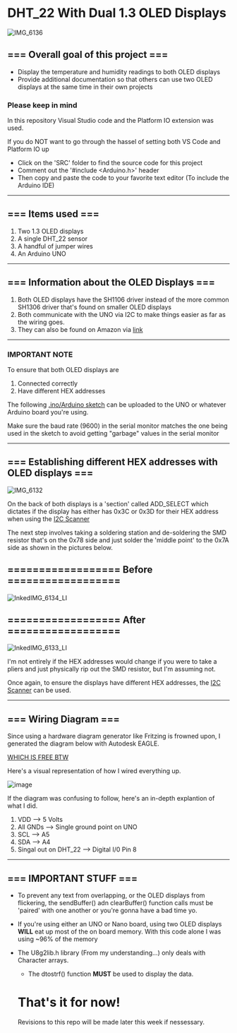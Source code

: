 # DHT_22 With Dual 1.3 OLED Displays

![IMG_6136](https://user-images.githubusercontent.com/39348633/90320318-cf103d80-df05-11ea-9c90-ea1f69b4785b.jpeg)


## __=== Overall goal of this project ===__
* Display the temperature and humidity readings to both OLED displays
* Provide additional documentation so that others can use two OLED displays at the same time in their own projects

### Please keep in mind

In this repository Visual Studio code and the Platform IO extension was used.

If you do NOT want to go through the hassel of setting both VS Code and Platform IO up 
* Click on the 'SRC' folder to find the source code for this project
* Comment out the '#include <Arduino.h>' header
* Then copy and paste the code to your favorite text editor (To include the Arduino IDE)

---


## __=== Items used ===__
1. Two 1.3 OLED displays
2. A single DHT_22 sensor
3. A handful of jumper wires
4. An Arduino UNO


---


## __=== Information about the OLED Displays ===__

 1. Both OLED displays have the SH1106 driver instead of the more common SH1306 driver that's found on smaller OLED displays
 2. Both communicate with the UNO via I2C to make things easier as far as the wiring goes.
 3. They can also be found on Amazon via [link](https://www.amazon.com/Display-Serial-Arduino-Raspberry-DIYmall/dp/B073VD6W1H/ref=sr_1_2?dchild=1&keywords=OLED+1.3&qid=1597520686&sr=8-2)
 
 
 ---


### __IMPORTANT NOTE__

To ensure that both OLED displays are

1. Connected correctly
2. Have different HEX addresses

The following [.ino/Arduino sketch](https://gist.github.com/tfeldmann/5411375) can be uploaded to the UNO or whatever Arduino board you're using. 

Make sure the baud rate (9600) in the serial monitor matches the one being used in the sketch to avoid getting "garbage" values in the serial monitor


---


## __=== Establishing different HEX addresses with OLED displays ===__

![IMG_6132](https://user-images.githubusercontent.com/39348633/90320991-793e9400-df0b-11ea-9195-6a3c8d232c11.jpeg)

On the back of both displays is a 'section' called ADD_SELECT which dictates if the display has either has 0x3C or 0x3D for their HEX address when using the [I2C Scanner](https://gist.github.com/tfeldmann/5411375)

The next step involves taking a soldering station and de-soldering the SMD resistor that's on the 0x78 side and just solder the 'middle point' to the 0x7A side as shown in the pictures below.

## __================== Before ==================__
![InkedIMG_6134_LI](https://user-images.githubusercontent.com/39348633/90321155-b0617500-df0c-11ea-8626-f8130f7e4b43.jpg)


## __================== After ==================__
![InkedIMG_6133_LI](https://user-images.githubusercontent.com/39348633/90321168-d2f38e00-df0c-11ea-9c56-1d7ebb87514f.jpg)

I'm not entirely if the HEX addresses would change if you were to take a pliers and just physically rip out the SMD resistor, but I'm assuming not.

Once again, to ensure the displays have different HEX addresses, the [I2C Scanner](https://gist.github.com/tfeldmann/5411375) can be used.

---


## __=== Wiring Diagram ===__

Since using a hardware diagram generator like Fritzing is frowned upon, I generated the diagram below with Autodesk EAGLE.

[WHICH IS FREE BTW](https://www.autodesk.com/products/eagle/free-download?plc=F360&term=1-YEAR&support=ADVANCED&quantity=1)

Here's a visual representation of how I wired everything up.

![image](https://user-images.githubusercontent.com/39348633/90321510-13a0d680-df10-11ea-8084-7ee9fb36aa56.png)

If the diagram was confusing to follow, here's an in-depth explantion of what I did.
1. VDD                  --> 5 Volts
2. All GNDs             --> Single ground point on UNO
3. SCL                  --> A5
4. SDA                  --> A4
5. Singal out on DHT_22 --> Digital I/0 Pin 8

---


## __=== IMPORTANT STUFF ===__

* To prevent any text from overlapping, or the OLED displays from flickering, the sendBuffer() adn clearBuffer() function calls must be 'paired' with one another or you're gonna have a bad time yo.
* If you're using either an UNO or Nano board, using two OLED displays __WILL__ eat up most of the on board memory. With this code alone I was using ~96% of the memory
* The U8g2lib.h library (From my understanding...) only deals with Character arrays.
  * The dtostrf() function __MUST__ be used to display the data.
  
  # That's it for now!
  
  Revisions to this repo will be made later this week if nessessary.
